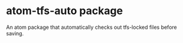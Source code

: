 # atom-tfs-auto package

An atom package that automatically checks out tfs-locked files before saving.
